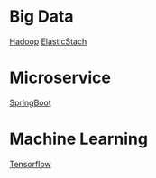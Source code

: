# Big Data
[Hadoop](notes.md)
[ElasticStach](elastic.md)
# Microservice
[SpringBoot](springboot.md)
# Machine Learning
[Tensorflow](tensorflow.md)
